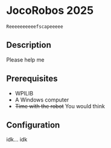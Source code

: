 # JocoRobos 2025
    Reeeeeeeeeefscapeeeee


## Description

Please help me

## Prerequisites

* WPILIB
* A Windows computer
* ~~Time with the robot~~ You would think

## Configuration

idk... idk
